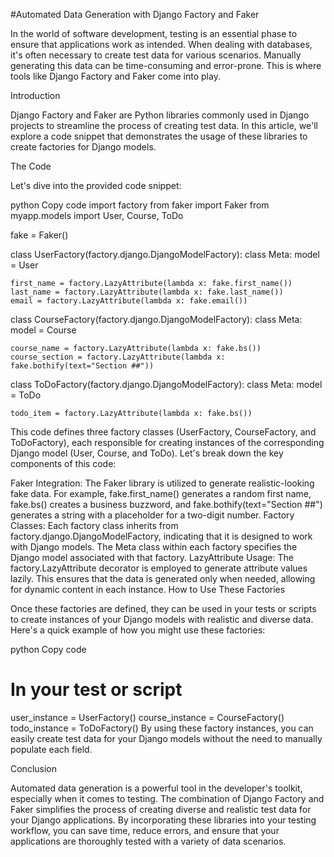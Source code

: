 #Automated Data Generation with Django Factory and Faker

In the world of software development, testing is an essential phase to ensure that applications work as intended. When dealing with databases, it's often necessary to create test data for various scenarios. Manually generating this data can be time-consuming and error-prone. This is where tools like Django Factory and Faker come into play.

Introduction

Django Factory and Faker are Python libraries commonly used in Django projects to streamline the process of creating test data. In this article, we'll explore a code snippet that demonstrates the usage of these libraries to create factories for Django models.

The Code

Let's dive into the provided code snippet:

python
Copy code
import factory
from faker import Faker
from myapp.models import User, Course, ToDo

fake = Faker()

class UserFactory(factory.django.DjangoModelFactory):
    class Meta:
        model = User
    
    first_name = factory.LazyAttribute(lambda x: fake.first_name())
    last_name = factory.LazyAttribute(lambda x: fake.last_name())
    email = factory.LazyAttribute(lambda x: fake.email())

class CourseFactory(factory.django.DjangoModelFactory):
    class Meta:
        model = Course
    
    course_name = factory.LazyAttribute(lambda x: fake.bs())  
    course_section = factory.LazyAttribute(lambda x: fake.bothify(text="Section ##"))  

class ToDoFactory(factory.django.DjangoModelFactory):
    class Meta:
        model = ToDo
    
    todo_item = factory.LazyAttribute(lambda x: fake.bs())
This code defines three factory classes (UserFactory, CourseFactory, and ToDoFactory), each responsible for creating instances of the corresponding Django model (User, Course, and ToDo). Let's break down the key components of this code:

Faker Integration: The Faker library is utilized to generate realistic-looking fake data. For example, fake.first_name() generates a random first name, fake.bs() creates a business buzzword, and fake.bothify(text="Section ##") generates a string with a placeholder for a two-digit number.
Factory Classes: Each factory class inherits from factory.django.DjangoModelFactory, indicating that it is designed to work with Django models. The Meta class within each factory specifies the Django model associated with that factory.
LazyAttribute Usage: The factory.LazyAttribute decorator is employed to generate attribute values lazily. This ensures that the data is generated only when needed, allowing for dynamic content in each instance.
How to Use These Factories

Once these factories are defined, they can be used in your tests or scripts to create instances of your Django models with realistic and diverse data. Here's a quick example of how you might use these factories:

python
Copy code
# In your test or script
user_instance = UserFactory()
course_instance = CourseFactory()
todo_instance = ToDoFactory()
By using these factory instances, you can easily create test data for your Django models without the need to manually populate each field.

Conclusion

Automated data generation is a powerful tool in the developer's toolkit, especially when it comes to testing. The combination of Django Factory and Faker simplifies the process of creating diverse and realistic test data for your Django applications. By incorporating these libraries into your testing workflow, you can save time, reduce errors, and ensure that your applications are thoroughly tested with a variety of data scenarios.
